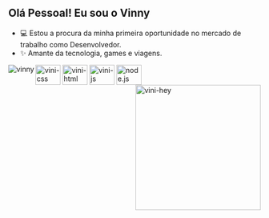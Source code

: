 ## Olá Pessoal! Eu sou o Vinny

- 💻 Estou a procura da minha primeira oportunidade no mercado de trabalho como Desenvolvedor.
- ✨ Amante da tecnologia, games e viagens.


<p><img align="left" src="https://github-readme-stats.vercel.app/api/top-langs?username=viniciusbfonseca&show_icons=true&locale=en&layout=compact" alt="vinny" /></p>
 

<div>
  <img align="center" alt="vini-css" height="40" width="50" src="https://cdn.jsdelivr.net/gh/devicons/devicon/icons/css3/css3-original-wordmark.svg" />
  <img align="center" alt="vini-html" height="40" width="50" src="https://cdn.jsdelivr.net/gh/devicons/devicon/icons/html5/html5-original-wordmark.svg" />
  <img align="center" alt="vini-js" height="40" width="50" src="https://cdn.jsdelivr.net/gh/devicons/devicon/icons/javascript/javascript-original.svg"/>
  <img align="center" alt="node.js" height="40" width="50" src="https://cdn.jsdelivr.net/gh/devicons/devicon/icons/nodejs/nodejs-original.svg" />
  <img align="right" alt="vini-hey"  heigth="240" width="250" src="https://user-images.githubusercontent.com/74038190/212749447-bfb7e725-6987-49d9-ae85-2015e3e7cc41.gif">


  

</div>



##



